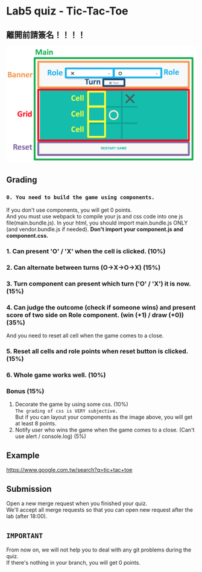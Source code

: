 # Lab5 quiz - Tic-Tac-Toe

## 離開前請簽名！！！！

![Component](img/component.png)

## Grading
### `0. You need to build the game using components.`
If you don't use components, you will get 0 points. <br/>
And you must use webpack to compile your js and css code into one js file(main.bundle.js). In your html, you should import main.bundle.js ONLY (and vendor.bundle.js if needed).
<b>Don't import your component.js and component.css.</b>

### 1. Can present 'O' / 'X' when the cell is clicked. (10%)

### 2. Can alternate between turns (O->X->O->X) (15%)

### 3. Turn component can present which turn ('O' / 'X') it is now. (15%)

### 4. Can judge the outcome (check if someone wins) and present score of two side on Role component. (win (+1) / draw (+0)) (35%)
And you need to reset all cell when the game comes to a close.

### 5. Reset all cells and role points when reset button is clicked. (15%)

### 6. Whole game works well. (10%)

### Bonus (15%)
1. Decorate the game by using some css. (10%) <br/>
`The grading of css is VERY subjective.` </br>
But if you can layout your components as the image above, you will get at least 8 points.
2. Notify user who wins the game when the game comes to a close. (Can't use alert / console.log) (5%)

## Example
https://www.google.com.tw/search?q=tic+tac+toe

## Submission
Open a new merge request when you finished your quiz. <br />
We'll accept all merge requests so that you can open new request after the lab (after 18:00).<br />

## `IMPORTANT`<br />
From now on, we will not help you to deal with any git problems during the quiz.<br />
If there's nothing in your branch, you will get 0 points.
